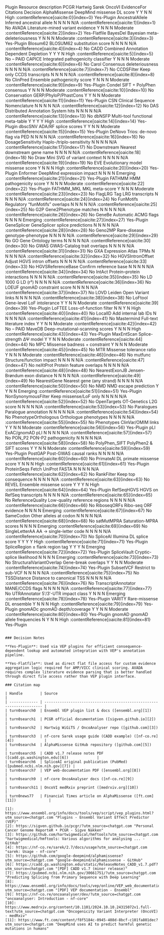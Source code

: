 Plugin	Resource description	PCGR	Hartwig	Sarek	OncoVI	EvidenceFor	Citations	Decision
AlphaMissense	DeepMind missense DL score	Y	Y	N	N	High	:contentReference[oaicite:0]{index=0}	Yes-Plugin
AncestralAllele	Inferred ancestral allele	N	N	N	N	N/A	:contentReference[oaicite:1]{index=1}	No
AVADA	Literature-mined variant evidence	Y	N	N	N	Moderate	:contentReference[oaicite:2]{index=2}	Yes-Flatfile
BayesDel	Bayesian meta-deleteriousness	Y	N	N	N	Moderate	:contentReference[oaicite:3]{index=3}	Yes-Plugin
Blosum62	BLOSUM62 substitution score	N	N	N	N	N/A	:contentReference[oaicite:4]{index=4}	No
CADD	Combined Annotation Dependent Depletion	Y	Y	Y	N	High	:contentReference[oaicite:5]{index=5}	No – PAID
CAPICE	Integrated pathogenicity classifier	Y	N	N	N	Moderate	:contentReference[oaicite:6]{index=6}	No
Carol	Consensus deleteriousness	N	N	N	N	N/A	:contentReference[oaicite:7]{index=7}	No
CCDSFilter	Keep only CCDS transcripts	N	N	N	N	N/A	:contentReference[oaicite:8]{index=8}	No
ClinPred	Ensemble pathogenicity score	Y	N	N	N	Moderate	:contentReference[oaicite:9]{index=9}	Yes-Plugin
Condel	SIFT + PolyPhen consensus	Y	N	N	N	Moderate	:contentReference[oaicite:10]{index=10}	No
Conservation	GERP/PhyloP/PhastCons	Y	Y	N	N	Moderate	:contentReference[oaicite:11]{index=11}	Yes-Plugin
CSN	Clinical Sequence Nomenclature	N	N	N	N	N/A	:contentReference[oaicite:12]{index=12}	No
DAS	Distributed Annotation System hits	N	N	N	N	N/A	:contentReference[oaicite:13]{index=13}	No
dbNSFP	Multi-tool functional meta-table	Y	Y	Y	Y	High	:contentReference[oaicite:14]{index=14}	Yes-Plugin
dbscSNV	ADA/RF splice scores	Y	Y	N	N	Moderate	:contentReference[oaicite:15]{index=15}	Yes-Plugin
DeNovo	Trios: de-novo flag via PED	N	N	N	N	N/A	:contentReference[oaicite:16]{index=16}	No
DosageSensitivity	Haplo-/triplo-sensitivity	N	N	N	N	N/A	:contentReference[oaicite:17]{index=17}	No
Downstream	Nearest downstream gene name	N	N	N	N	N/A	:contentReference[oaicite:18]{index=18}	No
Draw	Mini SVG of variant context	N	N	N	N	N/A	:contentReference[oaicite:19]{index=19}	No
EVE	Evolutionary model missense score	Y	N	N	N	High	:contentReference[oaicite:20]{index=20}	Yes-Plugin
Enformer	DeepMind expression impact	N	N	N	N	Emerging	:contentReference[oaicite:21]{index=21}	Yes-Plugin
FATHMM	HMM pathogenicity score	Y	N	N	N	Moderate	:contentReference[oaicite:22]{index=22}	Yes-Plugin
FATHMM_MKL	MKL meta-score	Y	N	N	N	Moderate	:contentReference[oaicite:23]{index=23}	No
FlagLRG	Tag LRG transcripts	N	N	N	N	N/A	:contentReference[oaicite:24]{index=24}	No
FunMotifs	Regulatory “funMotifs” overlaps	N	N	N	N	N/A	:contentReference[oaicite:25]{index=25}	No
G2P	Gene2Phenotype matches	N	N	N	N	N/A	:contentReference[oaicite:26]{index=26}	No
GeneBe	Automatic ACMG flags	N	N	N	N	Emerging	:contentReference[oaicite:27]{index=27}	Yes-Plugin
GeneSplicer	GeneSplicer splice predictions	N	N	N	N	N/A	:contentReference[oaicite:28]{index=28}	No
Geno2MP	Rare-disease genotype-phenotype	N	N	N	N	N/A	:contentReference[oaicite:29]{index=29}	No
GO	Gene Ontology terms	N	N	N	N	N/A	:contentReference[oaicite:30]{index=30}	No
GWAS	GWAS-Catalog trait overlaps	N	N	N	N	N/A	:contentReference[oaicite:31]{index=31}	No
GXA	Expression Atlas TPMs	N	N	N	N	N/A	:contentReference[oaicite:32]{index=32}	No
HGVSIntronOffset	Adjust HGVS intron offsets	N	N	N	N	N/A	:contentReference[oaicite:33]{index=33}	No
HGVSReferenceBase	Confirm reference base	N	N	N	N	N/A	:contentReference[oaicite:34]{index=34}	No
IntAct	Protein–protein interactions	N	N	N	N	N/A	:contentReference[oaicite:35]{index=35}	No
LD	1000 G LD (r²)	N	N	N	N	N/A	:contentReference[oaicite:36]{index=36}	No
LOEUF	gnomAD constraint score	N	N	N	N	N/A	:contentReference[oaicite:37]{index=37}	No
LOVD	Leiden Open Variant links	N	N	N	N	N/A	:contentReference[oaicite:38]{index=38}	No
LoFtool	Gene-level LoF intolerance	Y	Y	N	N	Moderate	:contentReference[oaicite:39]{index=39}	Yes-Plugin
LoFTEE	Loss-of-function filter	N	N	Y	N	High	:contentReference[oaicite:40]{index=40}	No
LocalID	Add internal lab IDs	N	N	N	N	N/A	:contentReference[oaicite:41]{index=41}	No
Mastermind	Full-text literature index	Y	Y	N	N	Moderate	:contentReference[oaicite:42]{index=42}	No – PAID
MaveDB	Deep-mutational-scanning scores	Y	N	N	N	High	:contentReference[oaicite:43]{index=43}	Yes-Plugin
MaxEntScan	Splice-strength ΔΨ model	Y	Y	N	N	Moderate	:contentReference[oaicite:44]{index=44}	No
MPC	Missense badness + constraint	Y	N	N	N	Moderate	:contentReference[oaicite:45]{index=45}	No
MTR	Missense tolerance ratio	Y	N	N	N	Moderate	:contentReference[oaicite:46]{index=46}	No
mutfunc	Structure/function impact	N	N	N	N	N/A	:contentReference[oaicite:47]{index=47}	No
neXtProt	Protein feature overlaps	N	N	N	N	N/A	:contentReference[oaicite:48]{index=48}	No
NearestExonJB	Jensen-Brøndum exon distance	N	N	N	N	N/A	:contentReference[oaicite:49]{index=49}	No
NearestGene	Nearest gene (any strand)	N	N	N	N	N/A	:contentReference[oaicite:50]{index=50}	No
NMD	NMD escape prediction	Y	Y	N	N	Emerging	:contentReference[oaicite:51]{index=51}	Yes-Plugin
NonSynonymousFilter	Keep missense/LoF only	N	N	N	N	N/A	:contentReference[oaicite:52]{index=52}	No
OpenTargets	OT-Genetics L2G score	N	N	N	N	N/A	:contentReference[oaicite:53]{index=53}	No
Paralogues	Paralogue annotation	N	N	N	N	N/A	:contentReference[oaicite:54]{index=54}	No
PhenotypeOrthologous	Orthologue phenotypes	N	N	N	N	N/A	:contentReference[oaicite:55]{index=55}	No
Phenotypes	ClinVar/OMIM links	Y	Y	N	N	Moderate	:contentReference[oaicite:56]{index=56}	Yes-Plugin
pLI	ExAC/gnomAD pLI	N	N	N	N	N/A	:contentReference[oaicite:57]{index=57}	No
PON_P2	PON-P2 pathogenicity	N	N	N	N	N/A	:contentReference[oaicite:58]{index=58}	No
PolyPhen_SIFT	PolyPhen2 & SIFT scores	Y	Y	N	N	Moderate	:contentReference[oaicite:59]{index=59}	Yes-Plugin
PostGAP	Post-GWAS causal ranks	N	N	N	N	N/A	:contentReference[oaicite:60]{index=60}	No
PrimateAI	DL primate missense score	Y	N	N	N	High	:contentReference[oaicite:61]{index=61}	Yes-Plugin
ProteinSeqs	Fetch UniProt FASTA	N	N	N	N	N/A	:contentReference[oaicite:62]{index=62}	No
RankFilter	Keep top consequence	N	N	N	N	N/A	:contentReference[oaicite:63]{index=63}	No
REVEL	Ensemble missense score	Y	Y	Y	N	High	:contentReference[oaicite:64]{index=64}	Yes-Plugin
RefSeqHGVS	HGVS on RefSeq transcripts	N	N	N	N	N/A	:contentReference[oaicite:65]{index=65}	No
ReferenceQuality	Low-quality reference regions	N	N	N	N	N/A	:contentReference[oaicite:66]{index=66}	No
RiboseqORFs	Ribo-seq ORF evidence	N	N	N	N	Emerging	:contentReference[oaicite:67]{index=67}	No
SameCodon	Other alleles at codon	N	N	N	N	N/A	:contentReference[oaicite:68]{index=68}	No
satMutMPRA	Saturation-MPRA scores	N	N	N	N	Emerging	:contentReference[oaicite:69]{index=69}	No
SingleLetterAA	AA → single-letter code	N	N	N	N	N/A	:contentReference[oaicite:70]{index=70}	No
SpliceAI	Illumina DL splice score	Y	Y	Y	Y	High	:contentReference[oaicite:71]{index=71}	Yes-Plugin
SpliceRegion	± flank region tag	Y	Y	Y	N	Emerging	:contentReference[oaicite:72]{index=72}	Yes-Plugin
SpliceVault	Cryptic-splice likelihood	N	N	N	N	Emerging	:contentReference[oaicite:73]{index=73}	No
StructuralVariantOverlap	Gene-break overlaps	Y	Y	N	N	Moderate	:contentReference[oaicite:74]{index=74}	Yes-Plugin
SubsetVCF	Restrict to sub-VCF	N	N	N	N	N/A	:contentReference[oaicite:75]{index=75}	No
TSSDistance	Distance to canonical TSS	N	N	N	N	N/A	:contentReference[oaicite:76]{index=76}	No
TranscriptAnnotator	MANE/CCDS flags	N	N	N	N	N/A	:contentReference[oaicite:77]{index=77}	No
UTRAnnotator	5′/3′-UTR impact class	Y	N	N	N	Emerging	:contentReference[oaicite:78]{index=78}	Yes-Plugin
VARITY	Rare-missense DL ensemble	Y	N	N	N	High	:contentReference[oaicite:79]{index=79}	Yes-Plugin
gnomADc	gnomAD depth/coverage	Y	Y	N	N	Moderate	:contentReference[oaicite:80]{index=80}	Yes-Plugin
gnomAD	gnomAD allele frequencies	N	Y	N	N	High	:contentReference[oaicite:81]{index=81}	Yes-Plugin
```

### Decision Notes

**Yes-Plugin**: Used via VEP plugins for efficient consequence-dependent lookup and automated integration with VEP's annotation pipeline.

**Yes-Flatfile**: Used as direct flat file access for custom evidence aggregation logic required for AMP/VICC clinical scoring. AVADA requires complex literature evidence parsing that is better handled through direct file access rather than VEP plugin interface.

### Citation map

| Handle        | Source                                                                |
| ------------- | --------------------------------------------------------------------- |
| turn0search0  | Ensembl VEP plugin list & docs ([ensembl.org][1])                     |
| turn0search1  | PCGR official documentation ([sigven.github.io][2])                   |
| turn0search2  | Hartwig WiGiTS / OncoAnalyser repo ([github.com][3])                  |
| turn0search3  | nf-core Sarek usage guide (CADD example) ([nf-co.re][4])              |
| turn0search4  | AlphaMissense GitHub repository ([github.com][5])                     |
| turn0search5  | CADD v1.7 release notes PDF ([cadd.gs.washington.edu][6])             |
| turn0search6  | SpliceAI original publication (PubMed) ([pubmed.ncbi.nlm.nih.gov][7]) |
| turn0search7  | VEP web-documentation PDF ([ensembl.org][8])                          |
| turn0search9  | nf-core OncoAnalyser docs ([nf-co.re][9])                             |
| turn0search11 | OncoVI medRxiv preprint ([medrxiv.org][10])                           |
| turn0news77   | Financial Times article on AlphaMissense ([ft.com][11])               |

[1]: https://www.ensembl.org/info/docs/tools/vep/script/vep_plugins.html?utm_source=chatgpt.com "Plugins - Ensembl Variant Effect Predictor (VEP)"
[2]: https://sigven.github.io/pcgr/?utm_source=chatgpt.com "Personal Cancer Genome ReporteR • PCGR - Sigve Nakken"
[3]: https://github.com/hartwigmedical/hmftools?utm_source=chatgpt.com "hartwigmedical/hmftools: Various algorithms for analysing ... - GitHub"
[4]: https://nf-co.re/sarek/2.7/docs/usage?utm_source=chatgpt.com "sarek: Usage - nf-core"
[5]: https://github.com/google-deepmind/alphamissense?utm_source=chatgpt.com "google-deepmind/alphamissense - GitHub"
[6]: https://cadd.gs.washington.edu/static/ReleaseNotes_CADD_v1.7.pdf?utm_source=chatgpt.com "[PDF] CADD v1.7 (minor release)"
[7]: https://pubmed.ncbi.nlm.nih.gov/30661751/?utm_source=chatgpt.com "Predicting Splicing from Primary Sequence with Deep Learning"
[8]: https://www.ensembl.org/info/docs/tools/vep/online/VEP_web_documentation.pdf?utm_source=chatgpt.com "[PDF] VEP documentation - Ensembl"
[9]: https://nf-co.re/oncoanalyser/dev/?utm_source=chatgpt.com "oncoanalyser: Introduction - nf-core"
[10]: https://www.medrxiv.org/content/10.1101/2024.10.10.24315072v1.full-text?utm_source=chatgpt.com "Oncogenicity Variant Interpreter (OncoVI) - medRxiv"
[11]: https://www.ft.com/content/f8f5184c-0945-408d-8bcf-c101fa801dec?utm_source=chatgpt.com "DeepMind uses AI to predict harmful genetic mutations in humans"
